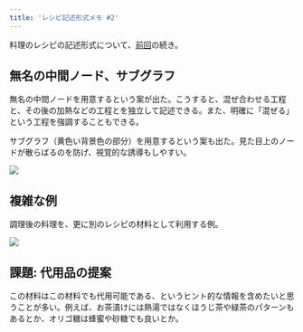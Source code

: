 ```yaml
---
title: 'レシピ記述形式メモ #2'
---
```

料理のレシピの記述形式について、[前回](https://r7kamura.com/articles/2022-05-13-mermaid-recipe-memo)の続き。

無名の中間ノード、サブグラフ
--------------

無名の中間ノードを用意するという案が出た。こうすると、混ぜ合わせる工程と、その後の加熱などの工程とを独立して記述できる。また、明確に「混ぜる」という工程を強調することもできる。

サブグラフ（黄色い背景色の部分）を用意するという案も出た。見た目上のノードが散らばるのを防げ、視覚的な誘導もしやすい。

![](https://lh3.googleusercontent.com/docs/AG8NV2YordK4DeWVRlGRCMjtBAs-JJwFz9VVTosMkb0WXE-TuIwFn-z88UyQJFUdMYfxlHzkqmCsk7Rnz5Wn_oUnmnDxpC5D92rkSH1aFnmjvx6Q363iMLNG2-berYjGhzQWVlLoyyPBfihvRvrv5uhDCxTTHPCKRm_n9eUKJMRZF0GBvUks4rryrCY1kzm2Pb4h5_YeEnpeHzBWZ2PFLcw-rOCFs6KC1ITtE31gnKjbIkJkvRfimGa2W3ItyyphUn47SAUrGj4x_w087fMSitET1Nk6F_rAsAcPOvUnGMpqoXi_K4zanDw8c6O4M0dp_ZQPc9UToyx9nqAhkIORXx6b4tPMH5Ae7uK3XOwU-ukiryU3Qh53V79G5ssqNPOZKEODg7f3-SwjhQPznLNXYTHscyjW6DSejeGuXlbZ-Cmy9rhaZAJAVylJv4t06TeNPedw2dt0kMnV9F5N6gmROKb-g_yYonNsHBJbFuGTTGlTysAkmll2-O5wDrPUve4oe8Pi3_8m5mQ4jI3BggvAtQD7E2_C9pjqfPYoiKawiBJWNK9ibUegjzLeq9oWh151-2U3uJuPVPRrP96Umdmin5swXIwRnqYEhu7hbA5cmhwkGyBjrhSUb9ujCQBJr97zqXrqrnh0J5pWmRh9u_CVjF6-OqPL3ETpvxBVMpczrtTlLep2MhFc7M7CeYy8rXDq581JOOPZ2zN23vxfHDKyaj_MEMpCQPvBpuqm8xrHgfzZiyY4cHa0RB4X9va7eMGAgyurtf6nEFGz8UU5-otyA4f5hDEggB40kM0f5vCnDaNB9f_bCADCZrtqA0VMcoojm3qMpmvq6MEyVoo46uiN2yNmLdnQClOzHR3_qaILJUaV-9I4cFH0uBGOXX0_FJYrEzs8vNqcJH-JMNhEqHZ54ndPjfi4fzdCmtT1EHnXyysvFHIgQOBvURhWlVtl_07FRFIEd_fTzpLnTD9Trwc5N8AoQCz1ZR8gh49bPhJdNfs8HfBSEMrg5OeUVComTq4H4J2P5vupzSXkxR-VMt7DP8L7woxRa23Id43HpKj-3GTAg94HVDixeNinF5B9yecULHWf871daRC_2hyYPu32KV76ledauF4rvnxPCHUTCFQPn20DsRJyO0xy7PRyK5Sqqcz4qDAn7-NoF5xSU8jFyFsxQxfYp0UYlzd5goElybstoYtEjBCPVDwXwpgPLfi5yM0VsE5W8YPRE1mdXCsOwV7Hr6FuLWYJjgev5BYFgrezyXRfQrbC)

複雑な例
----

調理後の料理を、更に別のレシピの材料として利用する例。

![](https://lh3.googleusercontent.com/docs/AG8NV2YDfy335bD9PUfc65AUvrlIe58GTN9gYpat1SCdl4KJyvFObLFowmdpXAgcwEbiD3PN6ykiDZSZ_kNNX78jKYHk0e5HGSt4BX59Vc2YxFSwavmPUagFkpJZGetSrqaJluLLpTlrJBHFGSxwYHpQzjW7kSSTTOT8bALhXZtolVdKvjL0TyNtND34UGLtf-zzp7s6U326jZnTBxdP2ytRY4MfsEhLe2mrQ_DL2ePtiy2D6lhG7G0fQty0V_dhqRdrl25qtBG0LKmgkr-TwCb6CKdVeVDsm3ZFN1yJwdTI7vzjhdmjAvaIvwR1FjalnVfzZarsBroPlD4ZuAKPvNEEoE8lYT5JXHT5gFWyxaxAquZo8xtkucMbz6BHl1bw-ZftbVjj8y_ag8XC1mWBfE1CGqzYZM77O_VrgOIZvmrtYL6fT6ee-fmg7W-Pmjn9PEZLoXvOXP2CdM4YD12lnSo8aY-S7RGdmLJBF1xB2gDPi_YGL3W5mtdLS0yrcAm_6q6yLw0AtNm9O2SO9kzp0-pggMPlrldJrKJkpTEPGl_E-FBmeW5JRZbCGkEOagu1GULNAhvFx6J4vo70yn21ZCEXL1WPTcojCSk9_CCQIwtSZbsYtPV920oem_UjogKr1e1qMQzcNk6qFmmqFdBPMViQXK98VAWOMuninp15-jFHkCQ0jNzHRKvDCVkaonwBv0YHE28s50UC1xfUzStiKWXbCFjQux3fd-vmSONYMHAUzA6g9kZNMRHUO_vzf87RJIM51famWlgfY8YXzj2dUDtTqZbclxioKP2RJavVeR-eo9UtJrLoxa5qRYVzhHXeQ-5MGaNe_RXlXtMNu4Hio068GNGrt0M1mc3R32FuQFc0m7MxahwiNh2HYj6lroqvrlA3eAKEko-r22uiMzgWhR2lg_j-4MbhxGrNjKl1guytUz6H7d-kumax3xExPIoudJKIBfuLwwMzrEf2BSuDkdU1ITg9x296FJvPSeBGBTOAcsIalkdOunUdkq5daDsIo2uWMLHsSocZrQRgdI0KsoUEuzNxhbxmMFpkWt7Q7FvpyAFPjgdwHdoWNIdUeLsbjfVKqfrG5TLhLakUsL8MVLxwBGyNofBD9ifeVTalhYzy317DXMzXXWMNXVKEnqf3MbGCppC6tlk8FuHMC-9Wcl5qPtRmydQlqFpfUBWn94WsOYrxlpIHiLy3jGQfsY06c0Ti-ltnjlfKpKT2nh-gg1Jw-6Ytf6p1n21uzLs-ZeCVeqJJYQ4R)

課題: 代用品の提案
----------

この材料はこの材料でも代用可能である、というヒント的な情報を含めたいと思うことが多い。例えば、お茶漬けには熱湯ではなくほうじ茶や緑茶のパターンもあるとか、オリゴ糖は蜂蜜や砂糖でも良いとか。
